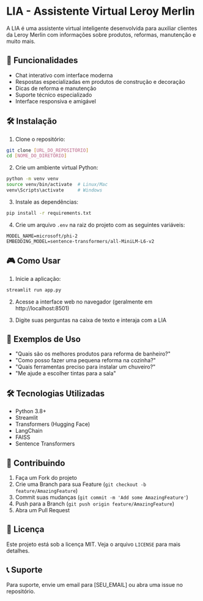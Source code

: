# LIA - Assistente Virtual Leroy Merlin

A LIA é uma assistente virtual inteligente desenvolvida para auxiliar clientes da Leroy Merlin com informações sobre produtos, reformas, manutenção e muito mais.

## 🚀 Funcionalidades

- Chat interativo com interface moderna
- Respostas especializadas em produtos de construção e decoração
- Dicas de reforma e manutenção
- Suporte técnico especializado
- Interface responsiva e amigável

## 🛠️ Instalação

1. Clone o repositório:
```bash
git clone [URL_DO_REPOSITÓRIO]
cd [NOME_DO_DIRETÓRIO]
```

2. Crie um ambiente virtual Python:
```bash
python -m venv venv
source venv/bin/activate  # Linux/Mac
venv\Scripts\activate     # Windows
```

3. Instale as dependências:
```bash
pip install -r requirements.txt
```

4. Crie um arquivo `.env` na raiz do projeto com as seguintes variáveis:
```
MODEL_NAME=microsoft/phi-2
EMBEDDING_MODEL=sentence-transformers/all-MiniLM-L6-v2
```

## 🎮 Como Usar

1. Inicie a aplicação:
```bash
streamlit run app.py
```

2. Acesse a interface web no navegador (geralmente em http://localhost:8501)

3. Digite suas perguntas na caixa de texto e interaja com a LIA

## 📝 Exemplos de Uso

- "Quais são os melhores produtos para reforma de banheiro?"
- "Como posso fazer uma pequena reforma na cozinha?"
- "Quais ferramentas preciso para instalar um chuveiro?"
- "Me ajude a escolher tintas para a sala"

## 🛠️ Tecnologias Utilizadas

- Python 3.8+
- Streamlit
- Transformers (Hugging Face)
- LangChain
- FAISS
- Sentence Transformers

## 🤝 Contribuindo

1. Faça um Fork do projeto
2. Crie uma Branch para sua Feature (`git checkout -b feature/AmazingFeature`)
3. Commit suas mudanças (`git commit -m 'Add some AmazingFeature'`)
4. Push para a Branch (`git push origin feature/AmazingFeature`)
5. Abra um Pull Request

## 📄 Licença

Este projeto está sob a licença MIT. Veja o arquivo `LICENSE` para mais detalhes.

## 📞 Suporte

Para suporte, envie um email para [SEU_EMAIL] ou abra uma issue no repositório. 